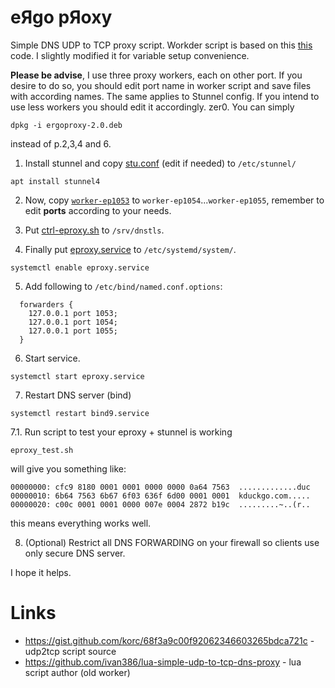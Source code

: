 # eЯgo pЯoxy
Simple DNS UDP to TCP proxy script. 
Workder script is based on this [this](https://gist.github.com/korc/68f3a9c00f92062346603265bdca721c) code. I slightly modified it for variable setup convenience.

**Please be advise**, I use three proxy workers, each on other port. If you desire to do so, you should edit port name in worker script and save files with according names. The same applies to Stunnel config. If you intend to use less workers you should edit it accordingly. 
zer0. You can simply
```
dpkg -i ergoproxy-2.0.deb
```
instead of p.2,3,4 and 6.

1. Install stunnel and copy [stu.conf](https://github.com/p0rc0jet/ergoproxy/blob/master/stu.conf) (edit if needed) to `/etc/stunnel/`
```
apt install stunnel4
```

2. Now, copy [`worker-ep1053`](https://raw.githubusercontent.com/p0rc0jet/ergoproxy/master/worker-ep1053) to `worker-ep1054`...`worker-ep1055`, remember to edit **ports** according to your needs.<br>


3. Put [ctrl-eproxy.sh](https://github.com/p0rc0jet/ergoproxy/blob/master/ctrl-eproxy.sh) to `/srv/dnstls`.

4. Finally put [eproxy.service](https://github.com/p0rc0jet/ergoproxy/blob/master/eproxy.service) to `/etc/systemd/system/`.
```
systemctl enable eproxy.service
```

5. Add following to `/etc/bind/named.conf.options`:
```
  forwarders {
    127.0.0.1 port 1053;
    127.0.0.1 port 1054;
    127.0.0.1 port 1055;
  }
```

6. Start service.
```
systemctl start eproxy.service
```

7. Restart DNS server (bind)
```
systemctl restart bind9.service
```
7.1. Run script to test your eproxy + stunnel is working
```
eproxy_test.sh
```
will give you something like:
```
00000000: cfc9 8180 0001 0001 0000 0000 0a64 7563  .............duc
00000010: 6b64 7563 6b67 6f03 636f 6d00 0001 0001  kduckgo.com.....
00000020: c00c 0001 0001 0000 007e 0004 2872 b19c  .........~..(r..
```
this means everything works well.

8. (Optional) Restrict all DNS FORWARDING on your firewall so clients use only secure DNS server.

I hope it helps.

# Links
- https://gist.github.com/korc/68f3a9c00f92062346603265bdca721c - udp2tcp script source
- https://github.com/ivan386/lua-simple-udp-to-tcp-dns-proxy - lua script author (old worker)
